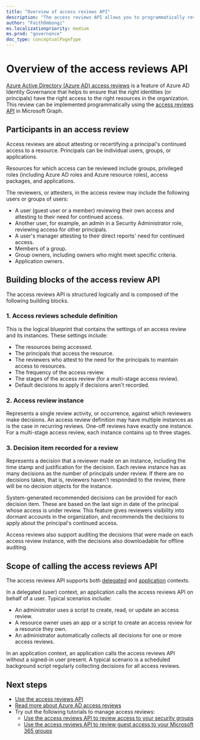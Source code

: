 ```yaml
--- 
title: "Overview of access reviews API" 
description: "The access reviews API allows you to programmatically review access to your Azure AD resources. This helps to ensure that the right identities have the right access to the right resources in the organization." 
author: "FaithOmbongi" 
ms.localizationpriority: medium 
ms.prod: "governance" 
doc_type: conceptualPageType 
--- 
```


# Overview of the access reviews API

[Azure Active Directory (Azure AD) access reviews](/azure/active-directory/governance/access-reviews-overview) is a feature of Azure AD Identity Governance that helps to ensure that the right identities (or principals) have the right access to the right resources in the organization. This review can be implemented programmatically using the [access reviews API](/graph/api/resources/accessreviewsv2-overview) in Microsoft Graph.

## Participants in an access review

Access reviews are about attesting or recertifying a principal's continued access to a resource. Principals can be individual users, groups, or applications.  

Resources for which access can be reviewed include groups, privileged roles (including Azure AD roles and Azure resource roles), access packages, and applications.

The reviewers, or attesters, in the access review may include the following users or groups of users:

+ A user (guest user or a member) reviewing their own access and attesting to their need for continued access.
+ Another user, for example, an admin in a Security Administrator role, reviewing access for other principals.
+ A user's manager attesting to their direct reports' need for continued access.
+ Members of a group.
+ Group owners, including owners who might meet specific criteria.
+ Application owners.

## Building blocks of the access review API

The access reviews API is structured logically and is composed of the following building blocks.  

### 1. Access reviews schedule definition

This is the logical blueprint that contains the settings of an access review and its instances. These settings include:

+ The resources being accessed.
+ The principals that access the resource.
+ The reviewers who attest to the need for the principals to maintain access to resources.
+ The frequency of the access review.
+ The stages of the access review (for a multi-stage access review).
+ Default decisions to apply if decisions aren't recorded.

### 2. Access review instance

Represents a single review activity, or occurrence, against which reviewers make decisions. An access review definition may have multiple instances as is the case in recurring reviews. One-off reviews have exactly one instance. For a multi-stage access review, each instance contains up to three stages.

### 3. Decision item recorded for a review

Represents a decision that a reviewer made on an instance, including the time stamp and justification for the decision. Each review instance has as many decisions as the number of principals under review. If there are no decisions taken, that is, reviewers haven't responded to the review, there will be no decision objects for the instance.

System-generated recommended decisions can be provided for each decision item. These are based on the last sign in date of the principal whose access is under review. This feature gives reviewers visibility into dormant accounts in the organization, and recommends the decisions to apply about the principal's continued access.

Access reviews also support auditing the decisions that were made on each access review instance, with the decisions also downloadable for offline auditing.

## Scope of calling the access reviews API

The access reviews API supports both [delegated](/graph/auth-v2-user) and [application](/graph/auth-v2-service) contexts.

In a delegated (user) context, an application calls the access reviews API on behalf of a user. Typical scenarios include:

+ An administrator uses a script to create, read, or update an access review.
+ A resource owner uses an app or a script to create an access review for a resource they own.
+ An administrator automatically collects all decisions for one or more access reviews.

In an application context, an application calls the access reviews API without a signed-in user present. A typical scenario is a scheduled background script regularly collecting decisions for all access reviews.

## Next steps 

+ [Use the access reviews API](/graph/api/resources/accessreviewsv2-overview)
+ [Read more about Azure AD access reviews](/azure/active-directory/governance/access-reviews-overview)
+ Try out the following tutorials to manage access reviews:
    + [Use the access reviews API to review access to your security groups](tutorial-accessreviews-securitygroup.md)
    + [Use the access reviews API to review guest access to your Microsoft 365 groups](tutorial-accessreviews-M365group.md)